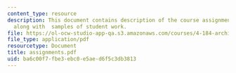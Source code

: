 ```yaml
---
content_type: resource
description: This document contains description of the course assignments and exercises
  along with  samples of student work.
file: https://ol-ocw-studio-app-qa.s3.amazonaws.com/courses/4-184-architectural-design-workshop-collage-method-and-form-spring-2004/ba6c00f7fbe3ebc0e5aed6f5c3db3813_assignments.pdf
file_type: application/pdf
resourcetype: Document
title: assignments.pdf
uid: ba6c00f7-fbe3-ebc0-e5ae-d6f5c3db3813
---
```

